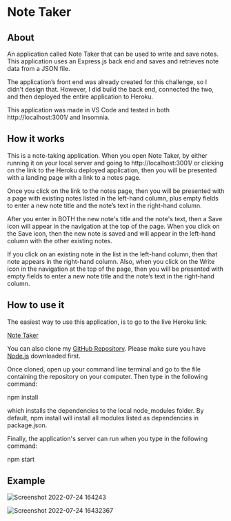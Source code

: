 # Note Taker

## About

An application called Note Taker that can be used to write and save notes. This application uses an Express.js back end and saves and retrieves note data from a JSON file.

The application’s front end was already created for this challenge, so I didn't design that. However, I did build the back end, connected the two, and then deployed the entire application to Heroku.

This application was made in VS Code and tested in both http://localhost:3001/ and Insomnia.

## How it works

This is a note-taking application. When you open Note Taker, by either running it on your local server and going to http://localhost:3001/ or clicking on the link to the Heroku deployed application, then you will be presented with a landing page with a link to a notes page.

Once you click on the link to the notes page, then you will be presented with a page with existing notes listed in the left-hand column, plus empty fields to enter a new note title and the note’s text in the right-hand column.

After you enter in BOTH the new note's title and the note's text, then a Save icon will appear in the navigation at the top of the page. When you click on the Save icon, then the new note is saved and will appear in the left-hand column with the other existing notes.

If you click on an existing note in the list in the left-hand column, then that note appears in the right-hand column. Also, when you click on the Write icon in the navigation at the top of the page, then you will be presented with empty fields to enter a new note title and the note’s text in the right-hand column.

## How to use it

The easiest way to use this application, is to go to the live Heroku link:

[Note Taker](https://sleepy-caverns-23548.herokuapp.com/)

You can also clone my [GitHub Repository](https://github.com/amymgardiner/Note-Taker). Please make sure you have [Node.js](https://coding-boot-camp.github.io/full-stack/nodejs/how-to-install-nodejs) downloaded first.

Once cloned, open up your command line terminal and go to the file containing the repository on your computer. Then type in the following command:

npm install

which installs the dependencies to the local node_modules folder. By default, npm install will install all modules listed as dependencies in package.json.

Finally, the application's server can run when you type in the following command:

npm start

## Example

![Screenshot 2022-07-24 164243](https://user-images.githubusercontent.com/99151426/180667018-b5fba5f9-687f-49d6-95ce-e0420d82855f.png)

![Screenshot 2022-07-24 16432367](https://user-images.githubusercontent.com/99151426/180667030-fcf4c54f-069c-4d65-84ef-c601d510d50e.png)
